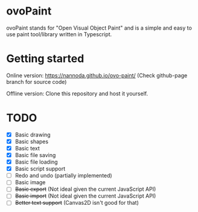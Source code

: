 # ovoPaint

ovoPaint stands for "Open Visual Object Paint" and is a simple and easy to use paint tool/library written in Typescript.

# Getting started

Online version: https://nannoda.github.io/ovo-paint/
(Check github-page branch for source code)

Offline version:
Clone this repository and host it yourself. 

# TODO

- [x] Basic drawing
- [x] Basic shapes
- [x] Basic text
- [x] Basic file saving
- [x] Basic file loading
- [x] Basic script support
- [ ] Redo and undo (partially implemented)
- [ ] Basic image
- [ ] ~~Basic export~~ (Not ideal given the current JavaScript API)
- [ ] ~~Basic import~~ (Not ideal given the current JavaScript API)
- [ ] ~~Better text support~~ (Canvas2D isn't good for that)
